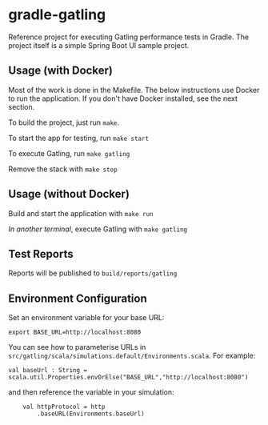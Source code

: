 # gradle-gatling

Reference project for executing Gatling performance tests in Gradle.  The project itself is a simple Spring Boot UI sample project.

## Usage (with Docker)
Most of the work is done in the Makefile.  The below instructions use Docker to run the application.  If you don't have Docker installed, see the next section.

To build the project, just run `make`.

To start the app for testing, run `make start`

To execute Gatling, run `make gatling`

Remove the stack with `make stop`

## Usage (without Docker)

Build and start the application with `make run`

*In another terminal*, execute Gatling with `make gatling`

## Test Reports
Reports will be published to `build/reports/gatling`

## Environment Configuration

Set an environment variable for your base URL:

    export BASE_URL=http://localhost:8080
    
You can see how to parameterise URLs in `src/gatling/scala/simulations.default/Environments.scala`.  For example:

    val baseUrl : String = scala.util.Properties.envOrElse("BASE_URL","http://localhost:8080")
    
and then reference the variable in your simulation:

    	val httpProtocol = http
    		.baseURL(Environments.baseUrl)



